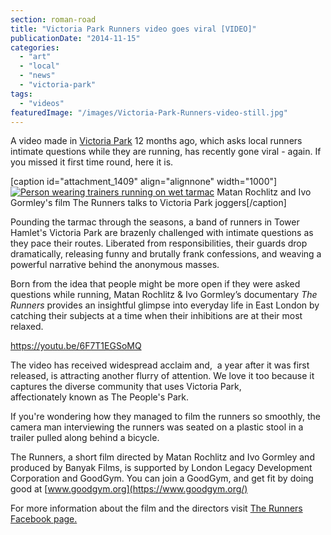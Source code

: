 ```yaml
---
section: roman-road
title: "Victoria Park Runners video goes viral [VIDEO]"
publicationDate: "2014-11-15"
categories: 
  - "art"
  - "local"
  - "news"
  - "victoria-park"
tags: 
  - "videos"
featuredImage: "/images/Victoria-Park-Runners-video-still.jpg"
---
```


A video made in [Victoria Park](https://romanroadlondon.com/victoria-park-east-london-bow/) 12 months ago, which asks local runners intimate questions while they are running, has recently gone viral - again. If you missed it first time round, here it is.

\[caption id="attachment\_1409" align="alignnone" width="1000"\][![Person wearing trainers running on wet tarmac ](/images/Victoria-Park-Runners-video-still.jpg)](https://romanroadlondon.com/wp-content/uploads/2014/11/Victoria-Park-Runners-video-still.jpg) Matan Rochlitz and Ivo Gormley's film The Runners talks to Victoria Park joggers\[/caption\]

Pounding the tarmac through the seasons, a band of runners in Tower Hamlet's Victoria Park are brazenly challenged with intimate questions as they pace their routes. Liberated from responsibilities, their guards drop dramatically, releasing funny and brutally frank confessions, and weaving a powerful narrative behind the anonymous masses.

Born from the idea that people might be more open if they were asked questions while running, Matan Rochlitz & Ivo Gormley’s documentary _The Runners_ provides an insightful glimpse into everyday life in East London by catching their subjects at a time when their inhibitions are at their most relaxed.

https://youtu.be/6F7T1EGSoMQ

The video has received widespread acclaim and,  a year after it was first released, is attracting another flurry of attention. We love it too because it captures the diverse community that uses Victoria Park, affectionately known as The People's Park.

If you're wondering how they managed to film the runners so smoothly, the camera man interviewing the runners was seated on a plastic stool in a trailer pulled along behind a bicycle.

The Runners, a short film directed by Matan Rochlitz and Ivo Gormley and produced by Banyak Films, is supported by London Legacy Development Corporation and GoodGym. You can join a GoodGym, and get fit by doing good at [www.goodgym.org](https://www.goodgym.org/)

For more information about the film and the directors visit [The Runners Facebook page.](https://www.facebook.com/therunnersfilm "The Runners Facebook page")

